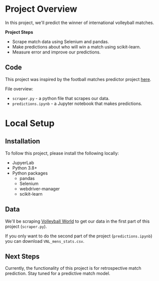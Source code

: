 # Project Overview

In this project, we'll predict the winner of international volleyball matches.  

**Project Steps**

* Scrape match data using Selenium and pandas.  
* Make predictions about who will win a match using scikit-learn.
* Measure error and improve our predictions.

## Code

This project was inspired by the football matches predictor project [here](https://github.com/dataquestio/project-walkthroughs/tree/master/football_matches).

File overview:

* `scraper.py` - a python file that scrapes our data.
* `predictions.ipynb` - a Jupyter notebook that makes predictions.

# Local Setup

## Installation

To follow this project, please install the following locally:

* JupyerLab
* Python 3.8+
* Python packages
    * pandas
    * Selenium
    * webdriver-manager
    * scikit-learn
    
## Data

We'll be scraping [Volleyball World](https://en.volleyballworld.com/) to get our data in the first part of this project (`scraper.py`).

If you only want to do the second part of the project (`predictions.ipynb`) you can download `VNL_mens_stats.csv`.

## Next Steps

Currently, the functionality of this project is for retrospective match prediction. Stay tuned for a predictive match model.
